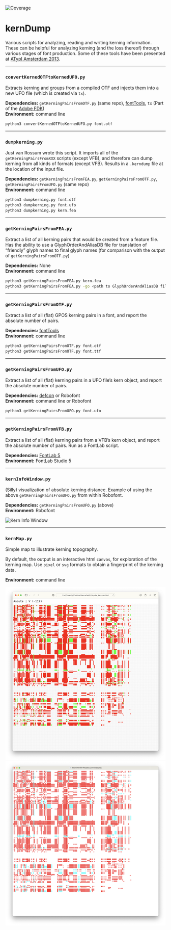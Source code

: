 ![Coverage](https://img.shields.io/endpoint?url=https://gist.githubusercontent.com/adobe-bot/116f9fefb73f6fcf9ffe8ce34d72efd7/raw/covbadge.json)

# kernDump
Various scripts for analyzing, reading and writing kerning information. These
can be helpful for analyzing kerning (and the loss thereof) through various
stages of font production. Some of these tools have been presented at [ATypI Amsterdam 2013](https://atypi.org/presentation/yearning-for-kerning/).

---

### `convertKernedOTFtoKernedUFO.py`
Extracts kerning and groups from a compiled OTF and injects them into a new UFO file (which is created via `tx`).

__Dependencies:__ `getKerningPairsFromOTF.py` (same repo), [fontTools](https://github.com/fonttools/fonttools), `tx` (Part of the [Adobe FDK](https://github.com/adobe-type-tools/afdko))  
__Environment:__ command line
```zsh
python3 convertKernedOTFtoKernedUFO.py font.otf
```

---

### `dumpkerning.py`
Just van Rossum wrote this script. It imports all of the `getKerningPairsFromXXX` scripts (except VFB), and therefore can dump kerning from all kinds of formats (except VFB). Results in a `.kerndump` file at the location of the input file.

__Dependencies:__ `getKerningPairsFromFEA.py`, `getKerningPairsFromOTF.py`, `getKerningPairsFromUFO.py` (same repo)  
__Environment:__ command line
```zsh
python3 dumpkerning.py font.otf
python3 dumpkerning.py font.ufo
python3 dumpkerning.py kern.fea
```

---

### `getKerningPairsFromFEA.py`
Extract a list of all kerning pairs that would be created from a feature file.
Has the ability to use a GlyphOrderAndAliasDB file for translation of
“friendly” glyph names to final glyph names (for comparison with the output of
`getKerningPairsFromOTF.py`)

__Dependencies:__ None  
__Environment:__ command line

```zsh
python3 getKerningPairsFromFEA.py kern.fea
python3 getKerningPairsFromFEA.py -go <path to GlyphOrderAndAliasDB file> kern.fea

```

---

### `getKerningPairsFromOTF.py`
Extract a list of all (flat) GPOS kerning pairs in a font, and report the
absolute number of pairs.

__Dependencies:__ [fontTools](https://github.com/behdad/fonttools)  
__Environment:__ command line

```zsh
python3 getKerningPairsFromOTF.py font.otf
python3 getKerningPairsFromOTF.py font.ttf
```

---

### `getKerningPairsFromUFO.py`
Extract a list of all (flat) kerning pairs in a UFO file’s kern object, and
report the absolute number of pairs.

__Dependencies:__ [defcon](https://github.com/typesupply/defcon) or Robofont  
__Environment:__ command line or Robofont

```zsh
python3 getKerningPairsFromUFO.py font.ufo
```

---

### `getKerningPairsFromVFB.py`
Extract a list of all (flat) kerning pairs from a VFB’s kern object, and
report the absolute number of pairs. Run as a FontLab script.

__Dependencies:__ [FontLab 5](http://old.fontlab.com/font-editor/fontlab-studio/)  
__Environment:__ FontLab Studio 5

---

### `kernInfoWindow.py`
(Silly) visualization of absolute kerning distance.
Example of using the above `getKerningPairsFromUFO.py` from within Robofont.

__Dependencies:__ `getKerningPairsFromUFO.py` (above)  
__Environment:__ Robofont

<img src="kernInfoWindow.png" width="412" height="384" alt="Kern Info Window" />

---

### `kernMap.py`
Simple map to illustrate kerning topography.

By default, the output is an interactive html `canvas`, for exploration of the
kerning map. Use `pixel` or `svg` formats to obtain a fingerprint of the
kerning data.

__Environment:__ command line

<img src="kernmap_canvas.png" alt="KernMap canvas" />
<img src="kernmap_pixel.png" alt="KernMap pixel" />
